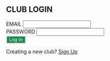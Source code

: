 <html>
    <head>
        <style>
            .btn-custom {
                color: #fff;
                background-color: #198754;
                border-color: #ffffff;
            }
            .btn-custom:hover, .btn-custom:focus, .btn-custom:active, .btn-custom.active, .open>.dropdown-toggle.btn-custom {
                color: #fff;
                background-color: #157347;
                border-color: #ffffff;
            }
        </style>
        <script type="text/javascript">
            const url = "https://rebeccaaa.tk/authenticate";
            // const url = "http://localhost:8192/authenticate";
            function login(){
                var email = document.getElementById("username").value;
                var password = document.getElementById("password").value;
                // store data in JavaScript object
                let data = {email: email, password: password};
                console.log(data);
                const options = {
                    method: 'POST',
                    mode: 'cors',
                    cache: 'no-cache',
                    credentials: 'include',
                    headers: {
                    'Content-Type': 'application/json'
                    },
                    body: JSON.stringify(data), // convert to JSON
                };
                fetch(url, options)
                .then(response => {
                // check for response errors
                if (response.status !== 200) {
                    error('POST API response failure: ' + response.status);
                    return;
                }
                // valid response
                console.log(data);
                // redirect on successful login
                window.location.href = "{{site.baseurl}}/hello";
                })
                // catch fetch errors (ie Nginx ACCESS to server blocked)
                .catch(err => {
                    error(err + " " + url);
                });
                }    
                // Something went wrong with actions or responses
                function error(err) {
                    // log as Error in console
                    console.log(err);
                }
        </script>
    </head>
    <body>
        <div class="bg-success w-50 mx-auto m-5">
            <h2 class="text-light mx-5 pt-5">CLUB LOGIN</h2>
            <!-- 'email' is mapped to 'username' for Spring Security -->
            <div class="mb-3 px-5">
                <label class="form-label" for="username">EMAIL</label>
                <input class="form-control" type="email" id="username" name="username" size="20" required>
            </div>    
            <div class="mb-3 px-5">
                <label class="form-label" for="password">PASSWORD</label>
                <input class="form-control" type="password" id="password" name="password" size="20" required>
            </div>    
            <button class="btn btn-custom text-nowrap text-light my-3 mx-5" type="submit" onclick="login()">Log In</button>
            <div class="text-light mx-5 pb-3">
                <p class="login">Creating a new club? <a class="text-light" href="{{ site.baseurl }}/signup">Sign Up</a></p>
            </div>
        </div>
    </body>
</html>
